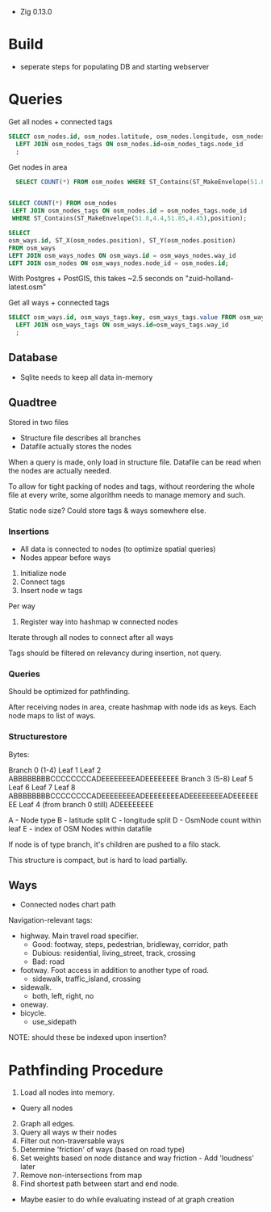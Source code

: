 - Zig 0.13.0

# Build

- seperate steps for populating DB and starting webserver

# Queries

Get all nodes + connected tags
```sql
SELECT osm_nodes.id, osm_nodes.latitude, osm_nodes.longitude, osm_nodes_tags.key, osm_nodes_tags.value FROM osm_nodes
  LEFT JOIN osm_nodes_tags ON osm_nodes.id=osm_nodes_tags.node_id
  ;
```

Get nodes in area
```sql
  SELECT COUNT(*) FROM osm_nodes WHERE ST_Contains(ST_MakeEnvelope(51.8,4.4,51.85,4.45),position);
```
```sql

SELECT COUNT(*) FROM osm_nodes 
 LEFT JOIN osm_nodes_tags ON osm_nodes.id = osm_nodes_tags.node_id
 WHERE ST_Contains(ST_MakeEnvelope(51.8,4.4,51.85,4.45),position);
```
```sql
SELECT
osm_ways.id, ST_X(osm_nodes.position), ST_Y(osm_nodes.position)
FROM osm_ways
LEFT JOIN osm_ways_nodes ON osm_ways.id = osm_ways_nodes.way_id
LEFT JOIN osm_nodes ON osm_ways_nodes.node_id = osm_nodes.id;
```

With Postgres + PostGIS, this takes ~2.5 seconds on "zuid-holland-latest.osm"

Get all ways + connected tags
```sql
SELECT osm_ways.id, osm_ways_tags.key, osm_ways_tags.value FROM osm_ways
  LEFT JOIN osm_ways_tags ON osm_ways.id=osm_ways_tags.way_id
  ;
```

## Database

- Sqlite needs to keep all data in-memory

## Quadtree

Stored in two files
- Structure file describes all branches
- Datafile actually stores the nodes

When a query is made, only load in structure file. Datafile can be read when the nodes are actually needed.

To allow for tight packing of nodes and tags, without reordering the whole file at every write, some algorithm needs to manage memory and such.

Static node size? Could store tags & ways somewhere else.

### Insertions

- All data is connected to nodes (to optimize spatial queries)
- Nodes appear before ways

1. Initialize node
2. Connect tags
3. Insert node w tags

Per way
1. Register way into hashmap w connected nodes

Iterate through all nodes to connect after all ways

Tags should be filtered on relevancy during insertion, not query.

### Queries

Should be optimized for pathfinding.

After receiving nodes in area, create hashmap with node ids as keys. Each node maps to list of ways.

### Structurestore

Bytes:

Branch 0 (1-4)   Leaf 1    Leaf 2    
ABBBBBBBBCCCCCCCCADEEEEEEEEADEEEEEEEE
Branch 3 (5-8)   Leaf 5    Leaf 6    Leaf 7    Leaf 8    
ABBBBBBBBCCCCCCCCADEEEEEEEEADEEEEEEEEADEEEEEEEEADEEEEEEEE
Leaf 4 (from branch 0 still)
ADEEEEEEEE

A - Node type
B - latitude split
C - longitude split
D - OsmNode count within leaf
E - index of OSM Nodes within datafile

If node is of type branch, it's children are pushed to a filo stack.

This structure is compact, but is hard to load partially.

## Ways

- Connected nodes chart path

Navigation-relevant tags:

- highway. Main travel road specifier.
  - Good: footway, steps, pedestrian, bridleway, corridor, path 
  - Dubious: residential, living_street, track, crossing
  - Bad: road
- footway. Foot access in addition to another type of road.
  - sidewalk, traffic_island, crossing
- sidewalk.
  - both, left, right, no
- oneway.
- bicycle. 
  - use_sidepath

NOTE: should these be indexed upon insertion?

# Pathfinding Procedure

1. Load all nodes into memory.
  - Query all nodes
2. Graph all edges.
  1. Query all ways w their nodes
  2. Filter out non-traversable ways
  3. Determine 'friction' of ways (based on road type)
  4. Set weights based on node distance and way friction
    - Add 'loudness' later
  5. Remove non-intersections from map
3. Find shortest path between start and end node.
  - Maybe easier to do while evaluating instead of at graph creation


